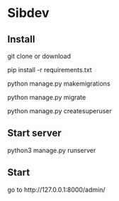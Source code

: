 # Sibdev

<h2>Install</h2>
git clone or download

<p>pip install -r requirements.txt</p>
<p>python manage.py makemigrations</p>
<p>python manage.py migrate</p>
<p>python manage.py createsuperuser</p>

<h2>Start server</h2>
<p>python3 manage.py runserver</p>

<h2>Start</h2>
<p> go to http://127.0.0.1:8000/admin/</p>
